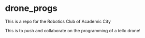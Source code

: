 # drone_progs

This is a repo for the Robotics Club of Academic City 

This is to push and collaborate on the programming of a tello drone!
